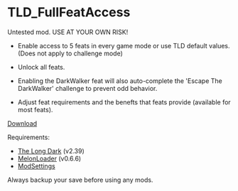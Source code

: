 # TLD_FullFeatAccess

Untested mod. USE AT YOUR OWN RISK!

- Enable access to 5 feats in every game mode or use TLD default values. (Does not apply to challenge mode)
- Unlock all feats.

- Enabling the DarkWalker feat will also auto-complete the 'Escape The DarkWalker' challenge to prevent odd behavior.

- Adjust feat requirements and the benefts that feats provide (available for most feats).

[Download](https://github.com/Ezinw/TLD_FullFeatAccess/releases/tag/v1.0.0)

Requirements:
- [The Long Dark](https://www.thelongdark.com/) (v2.39)
- [MelonLoader](https://github.com/LavaGang/MelonLoader/releases/tag/v0.6.6) (v0.6.6)
- [ModSettings](https://github.com/DigitalzombieTLD/ModSettings/releases/)

Always backup your save before using any mods.
